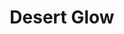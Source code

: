 ---
layout: product-presets
title: Desert Glow
subtitle: 
price: $35
before-image: /assets/images/bg-filter.jpg
after-image: /assets/images/bg-filter.jpg
---